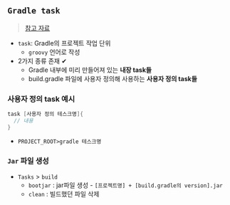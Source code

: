 ## `Gradle task`
> [참고 자료](https://blog.naver.com/sharplee7/221413629068)
- `task`: Gradle의 프로젝트 작업 단위 
  - `groovy` 언어로 작성
- 2가지 종류 존재 ✔
  - Gradle 내부에 미리 만들어져 있는 __내장 task들__
  - build.gradle 파일에 사용자 정의해 사용하는 __사용자 정의 task들__

### 사용자 정의 task 예시
```groovy
task [사용자 정의 테스크명]{
  // 내용
}
```
- `PROJECT_ROOT>gradle 테스크명`

### `Jar` 파일 생성
- `Tasks` > `build`
  - `bootjar` : jar파일 생성 - `[프로젝트명] + [build.gradle의 version].jar`
  - `clean` : 빌드했던 파일 삭제
